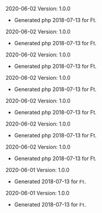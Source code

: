 2020-06-02 Version: 1.0.0
- Generated php 2018-07-13 for Ft.

2020-06-02 Version: 1.0.0
- Generated php 2018-07-13 for Ft.

2020-06-02 Version: 1.0.0
- Generated php 2018-07-13 for Ft.

2020-06-02 Version: 1.0.0
- Generated php 2018-07-13 for Ft.

2020-06-02 Version: 1.0.0
- Generated php 2018-07-13 for Ft.

2020-06-02 Version: 1.0.0
- Generated php 2018-07-13 for Ft.

2020-06-02 Version: 1.0.0
- Generated php 2018-07-13 for Ft.

2020-06-01 Version: 1.0.0
- Generated 2018-07-13 for `Ft`.

2020-06-01 Version: 1.0.0
- Generated 2018-07-13 for `Ft`.

